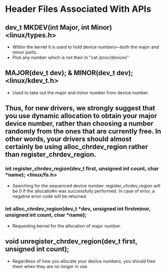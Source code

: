 # Header Files Associated With APIs

## dev_t MKDEV(int Major, int Minor)     <linux/types.h>
- Within the kernel it is used to hold device numbers—both the major and minor parts. 
- Pick any number which is not their in "cat /proc/devices"

## MAJOR(dev_t dev); & MINOR(dev_t dev);       <linux/kdev_t.h>  
- Used to take out the major and minor number from device number.

## Thus, for new drivers, we strongly suggest that you use dynamic allocation to obtain your major device number, rather than choosing a number randomly from the ones that are currently free. In other words, your drivers should almost certainly be using alloc_chrdev_region rather than register_chrdev_region.

### int register_chrdev_region(dev_t first, unsigned int count, char *name);   <linux/fs.h>
- Searching for the sequenced device number. register_chrdev_region will be 0 if the allocatio#n was successfully performed. In case of error, a negative error code will be returned.

### int alloc_chrdev_region(dev_t *dev, unsigned int firstminor, unsigned int count, char *name);
- Requesting kernel for the allocation of major number.

## void unregister_chrdev_region(dev_t first, unsigned int count);
- Regardless of how you allocate your device numbers, you should free them when they are no longer in use.